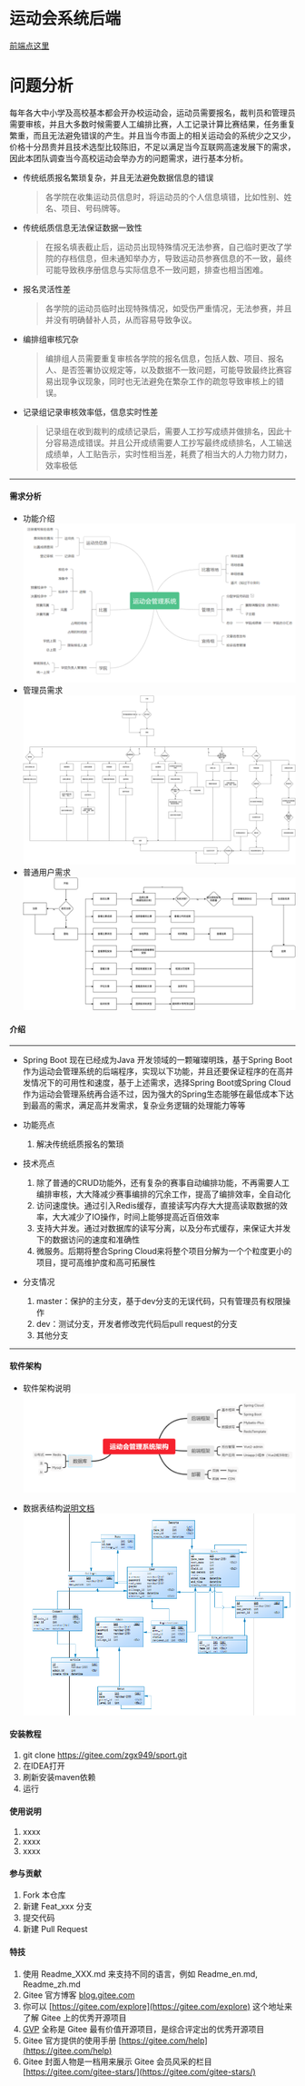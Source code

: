 # 运动会系统后端

[前端点这里](https://gitee.com/zgx949/sport-admin)
# 问题分析
  每年各大中小学及高校基本都会开办校运动会，运动员需要报名，裁判员和管理员需要审核，并且大多数时候需要人工编排比赛，人工记录计算比赛结果，任务重复繁重，而且无法避免错误的产生。并且当今市面上的相关运动会的系统少之又少，价格十分昂贵并且技术选型比较陈旧，不足以满足当今互联网高速发展下的需求，因此本团队调查当今高校运动会举办方的问题需求，进行基本分析。
* 传统纸质报名繁琐复杂，并且无法避免数据信息的错误
  > 各学院在收集运动员信息时，将运动员的个人信息填错，比如性别、姓名、项目、号码牌等。
* 传统纸质信息无法保证数据一致性
  > 在报名填表截止后，运动员出现特殊情况无法参赛，自己临时更改了学院的存档信息，但未通知举办方，导致运动员参赛信息的不一致，最终可能导致秩序册信息与实际信息不一致问题，排查也相当困难。
* 报名灵活性差
  > 各学院的运动员临时出现特殊情况，如受伤严重情况，无法参赛，并且并没有明确替补人员，从而容易导致争议。
* 编排组审核冗杂
  > 编排组人员需要重复审核各学院的报名信息，包括人数、项目、报名人、是否签署协议规定等，以及数据不一致问题，可能导致最终比赛容易出现争议现象，同时也无法避免在繁杂工作的疏忽导致审核上的错误。
* 记录组记录审核效率低，信息实时性差
  > 记录组在收到裁判的成绩记录后，需要人工抄写成绩并做排名，因此十分容易造成错误。并且公开成绩需要人工抄写最终成绩排名，人工输送成绩单，人工贴告示，实时性相当差，耗费了相当大的人力物力财力，效率极低
---

#### 需求分析
* 功能介绍 ![img.png](demand.png)
* 管理员需求 ![](运动会管理系统需求图-管理员需求分析.png)
* 普通用户需求 ![](运动会管理系统需求图-运动会用户需求分析.png)
#### 介绍

---
* Spring Boot 现在已经成为Java 开发领域的一颗璀璨明珠，基于Spring Boot作为运动会管理系统的后端程序，实现以下功能，并且还要保证程序的在高并发情况下的可用性和速度，基于上述需求，选择Spring Boot或Spring Cloud作为运动会管理系统再合适不过，因为强大的Spring生态能够在最低成本下达到最高的需求，满足高并发需求，复杂业务逻辑的处理能力等等

* 功能亮点
    1. 解决传统纸质报名的繁琐
* 技术亮点
    1. 除了普通的CRUD功能外，还有复杂的赛事自动编排功能，不再需要人工编排审核，大大降减少赛事编排的冗余工作，提高了编排效率，全自动化
    2. 访问速度快。通过引入Redis缓存，直接读写内存大大提高读取数据的效率，大大减少了IO操作，时间上能够提高近百倍效率
    3. 支持大并发。通过对数据库的读写分离，以及分布式缓存，来保证大并发下的数据访问的速度和准确性
    4. 微服务。后期将整合Spring Cloud来将整个项目分解为一个个粒度更小的项目，提可高维护度和高可拓展性
  

* 分支情况
    1. master：保护的主分支，基于dev分支的无误代码，只有管理员有权限操作
    2. dev：测试分支，开发者修改完代码后pull request的分支
    3. 其他分支
  
---

#### 软件架构
* 软件架构说明
  ![img.png](framework.png)

* 数据表结构[说明文档](/tables.md)
  ![img.png](tables.jpg)
  

#### 安装教程

1.  git clone https://gitee.com/zgx949/sport.git
2.  在IDEA打开
3.  刷新安装maven依赖
4.  运行

#### 使用说明

1.  xxxx
2.  xxxx
3.  xxxx

#### 参与贡献

1.  Fork 本仓库
2.  新建 Feat_xxx 分支
3.  提交代码
4.  新建 Pull Request


#### 特技

1.  使用 Readme\_XXX.md 来支持不同的语言，例如 Readme\_en.md, Readme\_zh.md
2.  Gitee 官方博客 [blog.gitee.com](https://blog.gitee.com)
3.  你可以 [https://gitee.com/explore](https://gitee.com/explore) 这个地址来了解 Gitee 上的优秀开源项目
4.  [GVP](https://gitee.com/gvp) 全称是 Gitee 最有价值开源项目，是综合评定出的优秀开源项目
5.  Gitee 官方提供的使用手册 [https://gitee.com/help](https://gitee.com/help)
6.  Gitee 封面人物是一档用来展示 Gitee 会员风采的栏目 [https://gitee.com/gitee-stars/](https://gitee.com/gitee-stars/)
